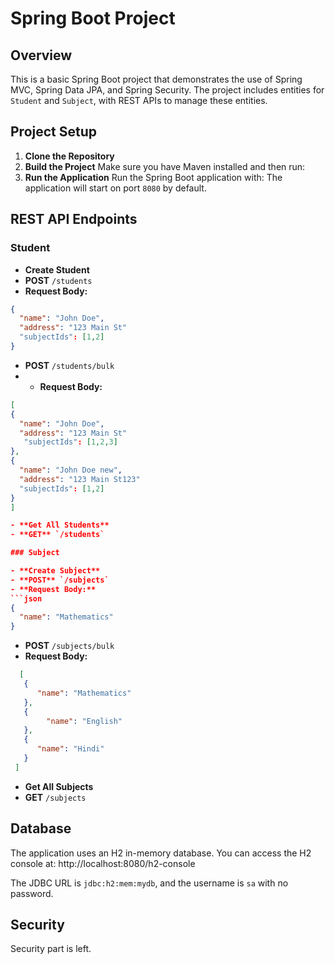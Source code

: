 # Spring Boot Project

## Overview
This is a basic Spring Boot project that demonstrates the use of Spring MVC, Spring Data JPA, and Spring Security. The project includes entities for `Student` and `Subject`, with REST APIs to manage these entities.

## Project Setup

1. **Clone the Repository**
2. **Build the Project**
Make sure you have Maven installed and then run:
3. **Run the Application**
Run the Spring Boot application with:
The application will start on port `8080` by default.

## REST API Endpoints

### Student

- **Create Student**
- **POST** `/students`
- **Request Body:**
 ```json
 {
   "name": "John Doe",
   "address": "123 Main St"
   "subjectIds": [1,2]
 }
 ```
- **POST** `/students/bulk`
- - **Request Body:**
 ```json
[
{
   "name": "John Doe",
   "address": "123 Main St"
    "subjectIds": [1,2,3]
 },
{
   "name": "John Doe new",
   "address": "123 Main St123"
   "subjectIds": [1,2]
 }
]

- **Get All Students**
- **GET** `/students`

### Subject

- **Create Subject**
- **POST** `/subjects`
- **Request Body:**
 ```json
 {
   "name": "Mathematics"
 }
 ```
- **POST** `/subjects/bulk`
- **Request Body:**
 ```json
   [
    {
       "name": "Mathematics"
    },
    {
         "name": "English"
    },
    {
       "name": "Hindi"
    }
  ]
```

- **Get All Subjects**
- **GET** `/subjects`

## Database
The application uses an H2 in-memory database. You can access the H2 console at:
http://localhost:8080/h2-console

The JDBC URL is `jdbc:h2:mem:mydb`, and the username is `sa` with no password.

## Security
Security part is left.

